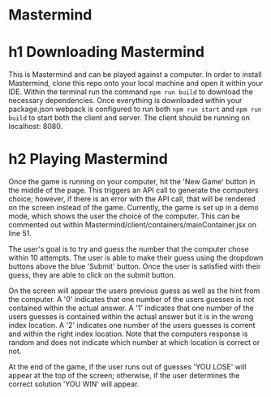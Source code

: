 # Mastermind

# h1 Downloading Mastermind
This is Mastermind and can be played against a computer. In order to install Mastermind, clone this repo onto your local machine and open it within your IDE. Within the terminal run the command ```npm run build``` to download the necessary dependencies. Once everything is downloaded within your package.json webpack is configured to run both ```npm run start``` and ```npm run build``` to start both the client and server. The client should be running on localhost: 8080.

# h2 Playing Mastermind
Once the game is running on your computer, hit the 'New Game' button in the middle of the page. This triggers an API call to generate the computers choice; however, if there is an error with the API call, that will be rendered on the screen instead of the game. Currently, the game is set up in a demo mode, which shows the user the choice of the computer. This can be commented out within Mastermind/client/containers/mainContainer.jsx on line 51. 

The user's goal is to try and guess the number that the computer chose within 10 attempts. The user is able to make their guess using the dropdown buttons above the blue 'Submit' button. Once the user is satisfied with their guess, they are able to click on the submit button. 

On the screen will appear the users previous guess as well as the hint from the computer. A '0' indicates that one number of the users guesses is not contained within the actual answer. A '1' indicates that one number of the users guesses is contained within the actual answer but it is in the wrong index location. A '2' indicates one number of the users guesses is corrent and within the right index location. Note that the computers response is random and does not indicate which number at which location is correct or not. 

At the end of the game, if the user runs out of guesses 'YOU LOSE' will appear at the top of the screen; otherwise, if the user determines the correct solution 'YOU WIN' will appear. 

